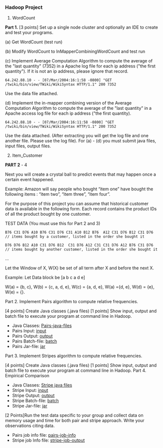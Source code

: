 ### Hadoop Project

1. WordCount

**Part 1.** [3 points]  Set up a single node cluster and optionally an IDE to create and test your programs.

(a) Get WordCount (test run)

(b) Modify WordCount to InMapperCombiningWordCount and test run

(c) Implement Average Computation Algorithm to compute the average of the "last quantity" (7352) in a Apache log file for each ip address ("the first quantity"). If it is not an ip address, please ignore that record.

```64.242.88.10 - - [07/Mar/2004:16:1:58 -0800] "GET /twiki/bin/view/TWiki/WikiSyntax HTTP/1.1" 200 7352```

Use the data file attached.

(d) Implement the in-mapper combining version of the Average Computation Algorithm to compute the average of the "last quantity" in a Apache access log file for each ip address ("the first quantity). 

```64.242.88.10 - - [07/Mar/2004:16:11:58 -0800] "GET /twiki/bin/view/TWiki/WikiSyntax HTTP/1.1" 200 7352```

Use the data attached.   (After extracting you will get the log file and one another file. Please use the log file).
For (a) - (d) you must submit java files, input files, output files.

2. Item_Customer

**PART 2** - 4

Next you will create a crystal ball to predict events that may happen once a certain event happened.



Example: Amazon will say people who bought “item one” have bought the following items : “item two”, “item three”, “item four”.



For the purpose of this project you can assume that historical customer data is available in the following form. Each record contains the product IDs of all the product bought by one customer.

TEST DATA (You must use this for Part 2 and 3)

```
B76 C31 D76 A10 B76 C31 D76 C31 A10 B12 B76  A12 C31 D76 B12 C31 D76    // items bought by a customer, listed in the order she bought it

D76 D76 B12 A10 C31 D76 B12  C31 D76 A12 C31 C31 D76 A12 B76 C31 D76  // items bought by another customer, listed in the order she bought it
```
…

Let the Window of X, W(X) be set of all term after X and before the next X.

Example: Let Data block be [a b c a d e]

W(a) = {b, c}, W(b) = {c, a, d, e}, W(c) = {a, d, e}, W(a) ={d, e}, W(d) = {e}, W(e) = {}.

Part 2. Implement Pairs algorithm to compute relative frequencies.

[4 points] Create Java classes (.java files)
[1 points] Show input, output and batch file to execute your program at command line in Hadoop.

- Java Classes: [Pairs-java-files](src/Item_Customer_Pairs)
- Pairs Input: [input](assets/Input-TEAM-5.txt)
- Pairs Output: [output](assets/Hadoop_Item_Customer_pairs_output/part-r-00000)
- Pairs Batch-file: [batch](assets/Hadoop_Item_Customer_pairs_output/batch-pairs.sh)
- Pairs Jar-file: [jar](out/artifacts/Item_Customer_Pairs_jar/Item_Customer_Pairs.jar)

Part 3. Implement Stripes algorithm to compute relative frequencies.

[4 points] Create Java classes (.java files)
[1 points] Show input, output and batch file to execute your program at command line in Hadoop.
Part 4. Empirical Comparison

- Java Classes: [Stripe java files](src/Item_Customer_Stripe)
- Stripe Input: [input](assets/Input-TEAM-5.txt)
- Stripe Output: [output](assets/Hadoop_Item_Customer_stripe_output/part-r-00000)
- Stripe Batch-file: [batch](assets/Hadoop_Item_Customer_stripe_output/batch-stripe.sh) 
- Stripe Jar-file: [jar](out/artifacts/Item_Customer_Stripe_jar/Item_Customer_Stripe.jar)

[2 Points]Run the test data specific to your group and collect data on memory usage and time for both pair and stripe approach. Write your observations citing data.

- Pairs job info file:  [pairs-job-info](assets/Hadoop_Item_Customer_pairs_output/Pairs-info-WithInMapper.txt)
- Stripe job Info file: [stripe-job-output](assets/Hadoop_Item_Customer_stripe_output/Stripe-info-WithInMapper.txt)

